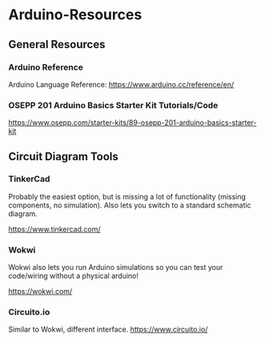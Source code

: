 # Arduino-Resources
## General Resources
### Arduino Reference
Arduino Language Reference:
https://www.arduino.cc/reference/en/

### OSEPP 201 Arduino Basics Starter Kit  Tutorials/Code
https://www.osepp.com/starter-kits/89-osepp-201-arduino-basics-starter-kit



## Circuit Diagram Tools
### TinkerCad
Probably the easiest option, but is missing a lot of functionality (missing components, no simulation). Also lets you switch to a standard schematic diagram.

https://www.tinkercad.com/

### Wokwi
Wokwi also lets you run Arduino simulations so you can test your code/wiring without a physical arduino!

https://wokwi.com/

### Circuito.io
Similar to Wokwi, different interface. 
https://www.circuito.io/
